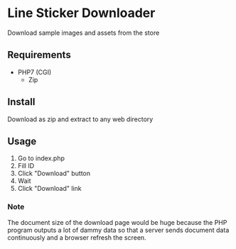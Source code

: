 # Line Sticker Downloader

Download sample images and assets from the store

## Requirements

- PHP7 (CGI)
  - Zip

## Install

Download as zip and extract to any web directory

## Usage

1. Go to index.php
2. Fill ID
3. Click "Download" button
4. Wait
5. Click "Download" link

### Note

The document size of the download page would be huge because the PHP program outputs a lot of dammy data so that a server sends document data continuously and a browser refresh the screen.
